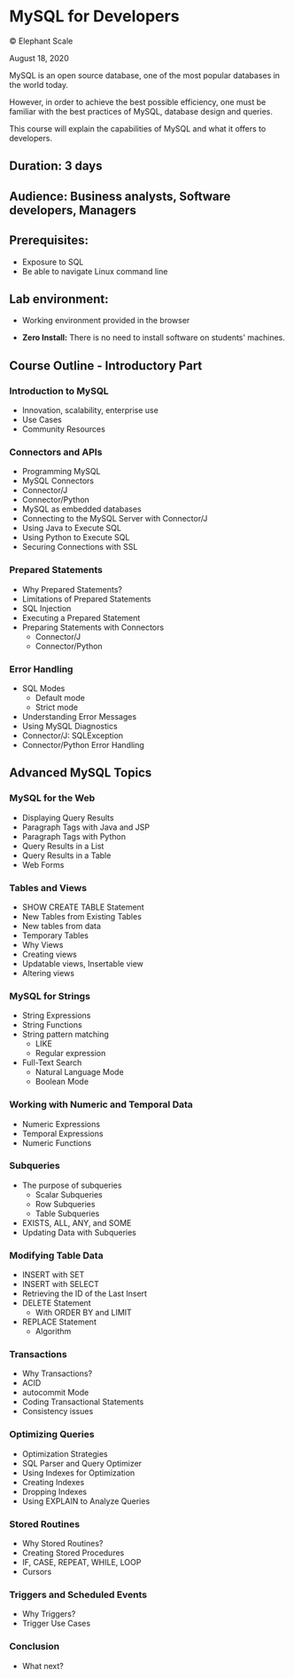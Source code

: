 # MySQL for Developers

© Elephant Scale

August 18, 2020

MySQL is an open source database, one of the most popular databases in the world today.

However, in order to achieve the best possible efficiency, one must be familiar with the best practices of MySQL,
database design and queries.

This course will explain the capabilities of MySQL and what it offers to developers.

## Duration: 3 days
## Audience: Business analysts, Software developers, Managers
## Prerequisites:
 * Exposure to SQL
 * Be able to navigate Linux command line

## Lab environment:
* Working environment provided in the browser

* **Zero Install:** There is no need to install software on students' machines.

## Course Outline - Introductory Part

### Introduction to MySQL
* Innovation, scalability, enterprise use
* Use Cases 
* Community Resources 

### Connectors and APIs
* Programming MySQL
* MySQL Connectors
* Connector/J
* Connector/Python   
* MySQL as embedded databases
* Connecting to the MySQL Server with Connector/J
* Using Java to Execute SQL
* Using Python to Execute SQL
* Securing Connections with SSL

### Prepared Statements

* Why Prepared Statements?
* Limitations of Prepared Statements
* SQL Injection
* Executing a Prepared Statement
* Preparing Statements with Connectors
    * Connector/J
    * Connector/Python

### Error Handling
* SQL Modes
    * Default mode
    * Strict mode
* Understanding Error Messages
* Using MySQL Diagnostics
* Connector/J: SQLException
* Connector/Python Error Handling


## Advanced MySQL Topics

### MySQL for the Web

* Displaying Query Results
* Paragraph Tags with Java and JSP
* Paragraph Tags with Python
* Query Results in a List
* Query Results in a Table
* Web Forms

### Tables and Views
* SHOW CREATE TABLE Statement
* New Tables from Existing Tables
* New tables from data
* Temporary Tables
* Why Views
* Creating views
* Updatable views, Insertable view
* Altering views

### MySQL for Strings
* String Expressions
* String Functions
* String pattern matching
    * LIKE
    * Regular expression
* Full-Text Search
    * Natural Language Mode
    * Boolean Mode
    
### Working with Numeric and Temporal Data
* Numeric Expressions
* Temporal Expressions
* Numeric Functions

### Subqueries
* The purpose of subqueries
    * Scalar Subqueries
    * Row Subqueries 
    * Table Subqueries
* EXISTS, ALL, ANY, and SOME
* Updating Data with Subqueries

### Modifying Table Data
* INSERT with SET
* INSERT with SELECT
* Retrieving the ID of the Last Insert
* DELETE Statement
    * With ORDER BY and LIMIT
* REPLACE Statement
    * Algorithm

### Transactions
* Why Transactions?
* ACID 
* autocommit Mode 
* Coding Transactional Statements
* Consistency issues

### Optimizing Queries
* Optimization Strategies
* SQL Parser and Query Optimizer
* Using Indexes for Optimization
* Creating Indexes
* Dropping Indexes
* Using EXPLAIN to Analyze Queries

### Stored Routines
* Why Stored Routines?
* Creating Stored Procedures
* IF, CASE, REPEAT, WHILE, LOOP
* Cursors

### Triggers and Scheduled Events
* Why Triggers?
* Trigger Use Cases

### Conclusion
* What next?